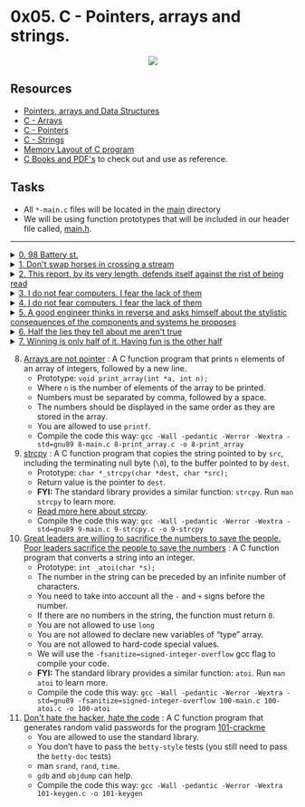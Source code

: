 # 0x05. C - Pointers, arrays and strings.

<p align="center">
  <img src="https://i.postimg.cc/dtJkkJV9/pointers.jpg">
</p>

## Resources

- [Pointers, arrays and Data Structures](https://gr00t.notion.site/Gr00t-s-C-Notes-94d170461cb7410fa110c998bd10ec03)
- [C - Arrays](https://www.tutorialspoint.com/cprogramming/c_arrays.htm)
- [C - Pointers](https://www.tutorialspoint.com/cprogramming/c_pointers.htm)
- [C - Strings](https://www.tutorialspoint.com/cprogramming/c_strings.htm)
- [Memory Layout of C program](https://aticleworld.com/memory-layout-of-c-program/)
- [C Books and PDF's](../references) to check out and use as reference.

## Tasks

- All `*-main.c` files will be located in the [main](./main) directory
- We will be using function prototypes that will be included in our header file called, [main.h](./main.h).

---

<details>
<summary><a href="./0-reset_to_98.c">0. 98 Battery st.</a></summary><br>

<a href='https://postimages.org/' target='_blank'><img src='https://i.postimg.cc/MTRnHM0y/image.png' border='0' alt='image'/></a>

- Compile this way: `gcc -Wall -pedantic -Werror -Wextra -std=gnu89 main/0-main.c 0-reset_to_98.c -o 0-98`

</details>

<details>
<summary><a href="./1-swap.c">1. Don't swap horses in crossing a stream</a></summary><br>

<a href='https://postimages.org/' target='_blank'><img src='https://i.postimg.cc/tggtCWJG/image.png' border='0' alt='image'/></a>

- Compile this way: `gcc -Wall -pedantic -Werror -Wextra -std=gnu89 main/1-main.c 1-swap.c -o 1-swap`

</details>

<details>
<summary><a href="./2-strlen.c">2. This report, by its very length, defends itself against the rist of being read</a></summary><br>

<a href='https://postimages.org/' target='_blank'><img src='https://i.postimg.cc/Rh2YDDrS/image.png' border='0' alt='image'/></a>

- Compile this way: `gcc -Wall -pedantic -Werror -Wextra -std=gnu89 main/2-main.c 2-strlen.c -o 2-strlen`

</details>

<details>
<summary><a href="./3-puts.c">3. I do not fear computers. I fear the lack of them</a></summary><br>

<a href='https://postimages.org/' target='_blank'><img src='https://i.postimg.cc/m2m5Fkp3/image.png' border='0' alt='image'/></a>

- Compile this way: `gcc -Wall -pedantic -Werror -Wextra -std=gnu89 _putchar.c main/3-main.c 3-puts.c -o 3-puts`

</details>

<details>
<summary><a href="./4-print_rev.c">4. I do not fear computers. I fear the lack of them</a></summary><br>

<a href='https://postimages.org/' target='_blank'><img src='https://i.postimg.cc/t4m3bGyJ/image.png' border='0' alt='image'/></a>

- Compile this way: `gcc -Wall -pedantic -Werror -Wextra -std=gnu89 _putchar.c main/4-main.c 4-print_rev.c -o 4-print_rev`

</details>

<details>
<summary><a href="./5-rev_string.c">5. A good engineer thinks in reverse and asks himself about the stylistic consequences of the components and systems he proposes</a></summary><br>

<a href='https://postimages.org/' target='_blank'><img src='https://i.postimg.cc/SxsJZ01W/image.png' border='0' alt='image'/></a>

- Below is the assembly code of the `rev_string` function with comments.
   ```sh
   0x00000000000011d7 <+0>:     endbr64                         ; NOP instruction
   0x00000000000011db <+4>:     push   rbp                      ; store current base pointer at the top of the stack
   0x00000000000011dc <+5>:     mov    rbp,rsp                  ; make current stack pointer to be a base pointer
   0x00000000000011df <+8>:     mov    QWORD PTR [rbp-0x18],rdi ; move arg1 our string from main func to the stack [$rbp-0x18]
   0x00000000000011e3 <+12>:    mov    DWORD PTR [rbp-0x8],0x0  ; start of first for loop that gets string length (set var l = 0) l = [$rbp-0x8]
   0x00000000000011ea <+19>:    jmp    0x11f0 <rev_string+25>   ; jmp to --> {0x11f0} address
   0x00000000000011ec <+21>:    add    DWORD PTR [rbp-0x8],0x1  ; increament var l [$rbp-0x8] by 1
   0x00000000000011f0 <+25>:    mov    eax,DWORD PTR [rbp-0x8]  ; move value of var l [$rbp-0x8] to register [eax]
   0x00000000000011f3 <+28>:    movsxd rdx,eax                  ; move value of var l [$rbp-0x8] from 32bit [eax] reg to 64bit [rdx] reg
   0x00000000000011f6 <+31>:    mov    rax,QWORD PTR [rbp-0x18] ; move string to a 64bit reg [rax]
   0x00000000000011fa <+35>:    add    rax,rdx                  ; increament [rax] by the value of [rdx] == (rax[l++])
   0x00000000000011fd <+38>:    movzx  eax,BYTE PTR [rax]       ; move current character in array being pointed to [eax]
   0x0000000000001200 <+41>:    test   al,al                    ; ensures the value in [al] isn't negative
   0x0000000000001202 <+43>:    jne    0x11ec <rev_string+21>   ; if test is not zero jumps back to --> {0x11ec} address end of first loop
   0x0000000000001204 <+45>:    mov    DWORD PTR [rbp-0x4],0x0  ; start of second for loop that swapping characters (set var i = 0) i = [rbp-0x4]
   0x000000000000120b <+52>:    jmp    0x1262 <rev_string+139>  ; jmp to --> {0x1262} address to set up (i < l / 2)
   0x000000000000120d <+54>:    mov    eax,DWORD PTR [rbp-0x4]  ; move value at [rbp-0x4] to [eax]
   0x0000000000001210 <+57>:    movsxd rdx,eax                  ; move value at [eax] from 32bit reg to 64 bit reg [rdx]
   0x0000000000001213 <+60>:    mov    rax,QWORD PTR [rbp-0x18] ; move our string to register [rax]
   0x0000000000001217 <+64>:    add    rax,rdx                  ; increament [rax] by the value of [rdx] == (rax[i++])
   0x000000000000121a <+67>:    movzx  eax,BYTE PTR [rax]       ; mov current character in array being pointed to [eax] || prepping to swap starts here
   0x000000000000121d <+70>:    mov    BYTE PTR [rbp-0x9],al    ; store character value to the stack at [$rbp-0x9] == ch = s[i]
   0x0000000000001220 <+73>:    mov    eax,DWORD PTR [rbp-0x8]  ; move string length to [eax]
   0x0000000000001223 <+76>:    sub    eax,DWORD PTR [rbp-0x4]  ; subract value in [rbp-0x4] from [eax] and store in [eax]
   0x0000000000001226 <+79>:    cdqe                            ; sign-extends a DWORD (32-bit value) in the [eax] reg to a QWORD (64-bit value) [rax] reg || swap of first value starts here
   0x0000000000001228 <+81>:    lea    rdx,[rax-0x1]            ; loads the value at [rax] minus 1 to [rdx]
   0x000000000000122c <+85>:    mov    rax,QWORD PTR [rbp-0x18] ; moves the string to [rax]
   0x0000000000001230 <+89>:    add    rax,rdx                  ; increaments [rax] by the value in [rdx] (rax[rdx++])
   0x0000000000001233 <+92>:    mov    edx,DWORD PTR [rbp-0x4]  ; moves value in [$rbp-0x4] to [edx]
   0x0000000000001236 <+95>:    movsxd rcx,edx                  ; moves a DWORD (32-bit value) in [edx] reg to a QWORD (64-bit value) [rcx] reg
   0x0000000000001239 <+98>:    mov    rdx,QWORD PTR [rbp-0x18] ; moves the string to [rdx]
   0x000000000000123d <+102>:   add    rdx,rcx                  ; increaments [rdx] by the value in [rcx] (rdx[rcx++])
   0x0000000000001240 <+105>:   movzx  eax,BYTE PTR [rax]       ; moves char value at [rax] to [eax]
   0x0000000000001243 <+108>:   mov    BYTE PTR [rdx],al        ; moves value at [al] to [rdx]
   0x0000000000001245 <+110>:   mov    eax,DWORD PTR [rbp-0x8]  ; moves value at [$rbp-0x8] to [eax]
   0x0000000000001248 <+113>:   sub    eax,DWORD PTR [rbp-0x4]  ; subtracts value at [$rbp-0x8] from [eax]
   0x000000000000124b <+116>:   cdqe                            ; sign-extends a DWORD (32-bit value) in the [eax] reg to a QWORD (64-bit value) [rax] reg || swap of second value starts here
   0x000000000000124d <+118>:   lea    rdx,[rax-0x1]            ; loads the value at [rax] minus 1 to [rdx]
   0x0000000000001251 <+122>:   mov    rax,QWORD PTR [rbp-0x18] ; moves the string to [rax]
   0x0000000000001255 <+126>:   add    rdx,rax                  ; increaments [rdx] by the value in [rax] (rdx[rax++])
   0x0000000000001258 <+129>:   movzx  eax,BYTE PTR [rbp-0x9]   ; moves value at [$rbp-0x9] to [eax]
   0x000000000000125c <+133>:   mov    BYTE PTR [rdx],al        ; moves value at [al] to [rdx]
   0x000000000000125e <+135>:   add    DWORD PTR [rbp-0x4],0x1  ; increament value [$rbp-0x4] by 1 == ++i
   0x0000000000001262 <+139>:   mov    eax,DWORD PTR [rbp-0x8]  ; [rbp-0x8] string length || moves the string length to eax
   0x0000000000001265 <+142>:   mov    edx,eax                  ; move string length to [edx]
   0x0000000000001267 <+144>:   shr    edx,0x1f                 ; shift string length == 9 to the right by 31 times == 0
   0x000000000000126a <+147>:   add    eax,edx                  ; add value [edx] == 0 to [eax]
   0x000000000000126c <+149>:   sar    eax,1                    ; shift [eax] value == 9 to the right by 1 time
   0x000000000000126e <+151>:   cmp    DWORD PTR [rbp-0x4],eax  ; compare [eax] and value at [rbp-0x4]
   0x0000000000001271 <+154>:   jl     0x120d <rev_string+54>   ; if its less jump to --> {0x120d} || end loop of swapping
   0x0000000000001273 <+156>:   nop                             ; nop
   0x0000000000001274 <+157>:   nop                             ; nop
   0x0000000000001275 <+158>:   pop    rbp                      ; get base pointer from the top of the stack
   0x0000000000001276 <+159>:   ret                             ; return to address [rip]
   ```

- Compile this way: `gcc -Wall -pedantic -Werror -Wextra -std=gnu89 main/5-main.c 5-rev_string.c -o 5-rev_string`

</details>

<details>
<summary><a href="./6-puts2.c">6. Half the lies they tell about me aren't true</a></summary><br>

<a href='https://postimages.org/' target='_blank'><img src='https://i.postimg.cc/XJsfCQkQ/image.png' border='0' alt='image'/></a>

- Compile the code this way: `gcc -Wall -pedantic -Werror -Wextra -std=gnu89 _putchar.c main/6-main.c 6-puts2.c -o 6-puts2`

</details>

<details>
<summary><a href="./7-puts_half.c">7. Winning is only half of it. Having fun is the other half</a></summary><br>

<a href='https://postimages.org/' target='_blank'><img src='https://i.postimg.cc/2SjCBrHY/image.png' border='0' alt='image'/></a>

- Compile the code this way: `gcc -Wall -pedantic -Werror -Wextra -std=gnu89 _putchar.c main/7-main.c 7-puts_half.c -o 7-puts_half`

</details>


8. [Arrays are not pointer](./8-print_array.c) : A C function program that prints `n` elements of an array of integers, followed by a new line.
	- Prototype: `void print_array(int *a, int n);`
	- Where `n` is the number of elements of the array to be printed.
	- Numbers must be separated by comma, followed by a space.
	- The numbers should be displayed in the same order as they are stored in the array.
	- You are allowed to use `printf`.
	- Compile the code this way: `gcc -Wall -pedantic -Werror -Wextra -std=gnu89 8-main.c 8-print_array.c -o 8-print_array`
9. [strcpy](./9-strcpy.c) : A C function program that copies the string pointed to by `src`, including the terminating null byte (`\0`), to the buffer pointed to by `dest`.
	- Prototype: `char *_strcpy(char *dest, char *src);`
	- Return value is the pointer to `dest`.
	- **FYI:** The standard library provides a similar function: `strcpy`. Run `man strcpy` to learn more.
	- [Read more here about strcpy](https://www.holbertonschool.com/coding-resource-strcpy-in-c).
	- Compile the code this way: `gcc -Wall -pedantic -Werror -Wextra -std=gnu89 9-main.c 9-strcpy.c -o 9-strcpy`
10. [Great leaders are willing to sacrifice the numbers to save the people. Poor leaders sacrifice the people to save the numbers](./100-atoi.c) : A C function program that converts a string into an integer.
	- Prototype: `int _atoi(char *s);`
	- The number in the string can be preceded by an infinite number of characters.
	- You need to take into account all the `-` and `+` signs before the number.
	- If there are no numbers in the string, the function must return `0`.
	- You are not allowed to use `long`
	- You are not allowed to declare new variables of “type” array.
	- You are not allowed to hard-code special values.
	- We will use the `-fsanitize=signed-integer-overflow` gcc flag to compile your code.
	- **FYI:** The standard library provides a similar function: `atoi`. Run `man atoi` to learn more.
	- Compile the code this way: `gcc -Wall -pedantic -Werror -Wextra -std=gnu89 -fsanitize=signed-integer-overflow 100-main.c 100-atoi.c -o 100-atoi`
11. [Don't hate the hacker, hate the code](./101-keygen.c) : A C function program that generates random valid passwords for the program [101-crackme](https://github.com/holbertonschool/0x04.c)
	- You are allowed to use the standard library.
	- You don’t have to pass the `betty-style` tests (you still need to pass the `betty-doc` tests)
	- man `srand`, `rand`, `time`.
	- `gdb` and `objdump` can help.
	- Compile the code this way: `gcc -Wall -pedantic -Werror -Wextra 101-keygen.c -o 101-keygen`
